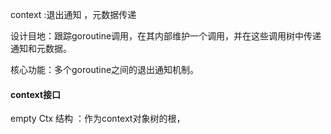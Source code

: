 context :退出通知 ，元数据传递

设计目地：跟踪goroutine调用，在其内部维护一个调用，并在这些调用树中传递通知和元数据。

核心功能：多个goroutine之间的退出通知机制。

#### context接口


empty Ctx 结构
：作为context对象树的根，